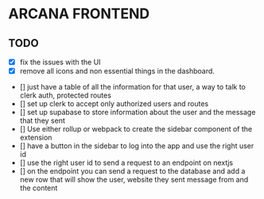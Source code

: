 # ARCANA FRONTEND

## TODO

- [x] fix the issues with the UI
- [x] remove all icons and non essential things in the dashboard.
- [] just have a table of all the information for that user, a way to talk to clerk auth, protected routes
- [] set up clerk to accept only authorized users and routes
- [] set up supabase to store information about the user and the message that they sent
- [] Use either rollup or webpack to create the sidebar component of the extension
- [] have a button in the sidebar to log into the app and use the right user id
- [] use the right user id to send a request to an endpoint on nextjs
- [] on the endpoint you can send a request to the database and add a new row that will show the user, website they sent message from and the content
